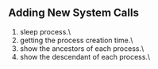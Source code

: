 ## Adding New System Calls

1. sleep process.\
2. getting the process creation time.\
3. show the ancestors of each process.\
4. show the descendant of each process.\
